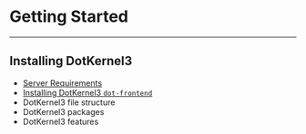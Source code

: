 # Getting Started
---

## Installing DotKernel3
* [Server Requirements](Server-Requirements.md)
* [Installing DotKernel3 `dot-frontend`](Installing-DotKernel-Frontend.md)
* DotKernel3 file structure
* DotKernel3 packages
* DotKernel3 features
